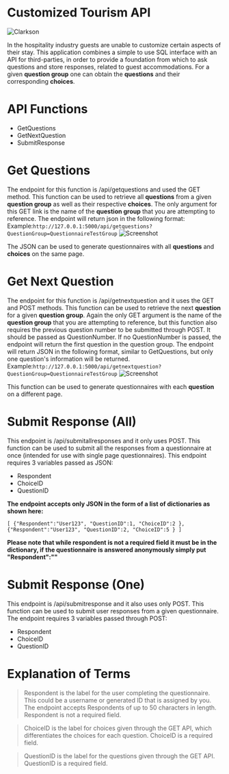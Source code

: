 # Customized Tourism API
![Clarkson](https://i.imgur.com/dyc6ogY.png)

In the hospitality industry guests are unable to customize certain aspects of their stay. This application combines a simple to use SQL interface with an API for third-parties, in order to provide a foundation from which to ask questions and store responses, related to guest accommodations. For a given **question group** one can obtain the **questions** and their corresponding **choices**.

# API Functions
- GetQuestions
- GetNextQuestion
- SubmitResponse

# Get Questions
The endpoint for this function is /api/getquestions and used the GET method.  This function can be used to retrieve all **questions** from a given **question group** as well as their respective **choices**. The only argument for this GET link is the name of the **question group** that you are attempting to reference. The endpoint will return json in the following format:
Example:```http://127.0.0.1:5000/api/getquestions?QuestionGroup=QuestionnaireTestGroup```
![Screenshot](https://i.gyazo.com/6045eb02d2a8c5732bb57ba1467aefdc.png)

The JSON can be used to generate questionnaires with all **questions** and **choices** on the same page.  

# Get Next Question
The endpoint for this function is /api/getnextquestion and it uses the GET and POST methods.  This function can be used to retrieve the next **question** for a given **question group**.  Again the only GET argument is the name of the **question group** that you are attempting to reference, but this function also requires the previous question number to be submitted through POST.  It should be passed as QuestionNumber. If no QuestionNumber is passed, the endpoint will return the first question in the question group.  The endpoint will return JSON in the following format, similar to GetQuestions, but only one question's information will be returned.
Example:```http://127.0.0.1:5000/api/getnextquestion?QuestionGroup=QuestionnaireTestGroup```
![Screenshot](https://i.gyazo.com/1f04c775d3a23a1dc8620d385109df54.png)

This function can be used to generate questionnaires with each **question** on a different page.

# Submit Response (All)
This endpoint is /api/submitallresponses and it only uses POST. This function can be used to submit all the responses from a questionnaire at once (intended for use with single page questionnaires).  This endpoint requires 3 variables passed as JSON:

- Respondent
- ChoiceID
- QuestionID

**The endpoint accepts only JSON in the form of a list of dictionaries as shown here:**

```[ {"Respondent":"User123", "QuestionID":1, "ChoiceID":2 }, {"Respondent":"User123", "QuestionID":2, "ChoiceID":5 } ]```

**Please note that while respondent is not a required field it must be in the dictionary, if the questionnaire is answered anonymously simply put "Respondent":""**

# Submit Response (One)
This endpoint is /api/submitresponse and it also uses only POST.  This function can be used to submit user responses from a given questionnaire.  The endpoint requires 3 variables passed through POST: 

- Respondent
- ChoiceID
- QuestionID

# Explanation of Terms
>Respondent is the label for the user completing the questionnaire.  This could be a username or generated ID that is assigned by you.  The endpoint accepts Respondents of up to 50 characters in length. Respondent is not a required field.

>ChoiceID is the label for choices given through the GET API, which differentiates the choices for each question. ChoiceID is a required field.

>QuestionID is the label for the questions given through the GET API. QuestionID is a required field.
